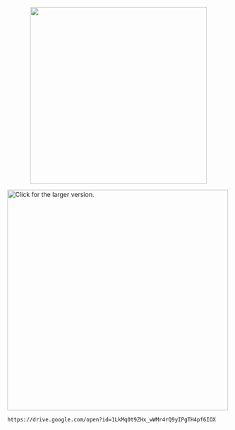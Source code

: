 <p align="center"><img src="https://res.cloudinary.com/dtfbvvkyp/image/upload/v1566331377/laravel-logolockup-cmyk-red.svg" width="400"></p>

 <img src="https://drive.google.com/uc?export=view&id=1LkMq0t9ZHx_wWMr4rQ9yIPgTH4pf6IOX"
    style="width: 500px; max-width: 100%; height: auto"
    title="Click for the larger version." />
    
    https://drive.google.com/open?id=1LkMq0t9ZHx_wWMr4rQ9yIPgTH4pf6IOX
